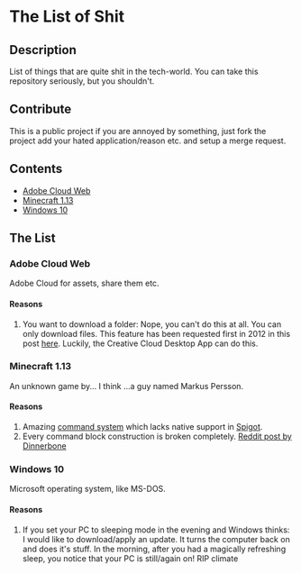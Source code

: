 # The List of Shit

## Description
List of things that are quite shit in the tech-world.
You can take this repository seriously, but you shouldn't.

## Contribute
This is a public project if you are annoyed by something, just fork the project add your hated application/reason etc. and setup a merge request.

## Contents
- [Adobe Cloud Web](#adobe-cloud-web)
- [Minecraft 1.13](#minecraft-1.13)
- [Windows 10](#windows-10)

## The List

### Adobe Cloud Web

Adobe Cloud for assets, share them etc.

#### Reasons
1. You want to download a folder: Nope, you can't do this at all. You can only download files. This feature has been requested first in 2012 in this post [here](https://forums.adobe.com/thread/1030495). Luckily, the Creative Cloud Desktop App can do this.

### Minecraft 1.13

An unknown game by... I think ...a guy named Markus Persson.

#### Reasons
1. Amazing [command system](https://github.com/Mojang/brigadier) which lacks native support in [Spigot](https://www.spigotmc.org/).
2. Every command block construction is broken completely. [Reddit post by Dinnerbone](https://www.reddit.com/user/Dinnerbone/comments/6l6e3d/a_completely_incomplete_super_early_preview_of/)

### Windows 10

Microsoft operating system, like MS-DOS.

#### Reasons
1. If you set your PC to sleeping mode in the evening and Windows thinks: I would like to download/apply an update. It turns the computer back on and does it's stuff. In the morning, after you had a magically refreshing sleep, you notice that your PC is still/again on! RIP climate